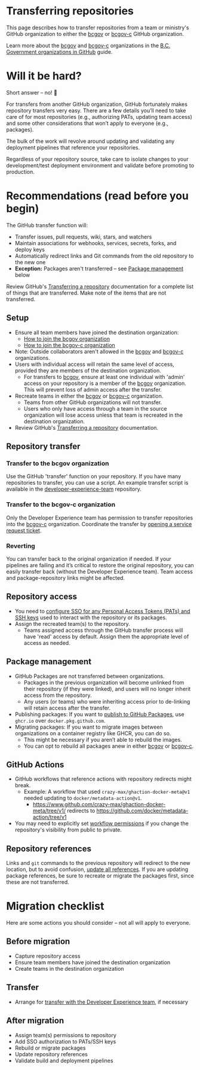 # Transferring repositories

This page describes how to transfer repositories from a team or ministry's GitHub organization to either the [bcgov](https://github.com/bcgov) or [bcgov-c](https://github.com/bcgov-c) GitHub organization.

Learn more about the [bcgov](https://github.com/bcgov) and [bcgov-c](https://github.com/bcgov-c) organizations in the [B.C. Government organizations in GitHub](bc-government-organizations-in-github.md) guide.

# Will it be hard?

Short answer – no! 🎉

For transfers from another GitHub organization, GitHub fortunately makes repository transfers very easy. There are a few details you’ll need to take care of for most repositories (e.g., authorizing PATs, updating team access) and some other considerations that won’t apply to everyone (e.g., packages).

The bulk of the work will revolve around updating and validating any deployment pipelines that reference your repositories.

Regardless of your repository source, take care to isolate changes to your development/test deployment environment and validate before promoting to production.

# Recommendations (read before you begin)

The GitHub transfer function will:

* Transfer issues, pull requests, wiki, stars, and watchers
* Maintain associations for webhooks, services, secrets, forks, and deploy keys
* Automatically redirect links and Git commands from the old repository to the new one
* **Exception:** Packages aren't transferred – see [Package management](#package-management) below

Review GitHub's [Transferring a repository](https://docs.github.com/en/repositories/creating-and-managing-repositories/transferring-a-repository) documentation for a complete list of things that are transferred. Make note of the items that are not transferred.

## Setup

* Ensure all team members have joined the destination organization:
  * [How to join the bcgov organization](bc-government-organizations-in-github.md/#directions-to-sign-up-and-link-your-account-for-bcgov)
  * [How to join the bcgov-c organization](bc-government-organizations-in-github.md/#directions-to-sign-up-and-link-your-account-for-bcgov-c)
* Note: Outside collaborators aren't allowed in the [bcgov](https://github.com/bcgov) and [bcgov-c](https://github.com/bcgov-c) organizations.
* Users with individual access will retain the same level of access, provided they are members of the destination organization.
  * For transfers to [bcgov](https://github.com/bcgov), ensure at least one individual with 'admin' access on your repository is a member of the [bcgov](https://github.com/bcgov) organization. This will prevent loss of admin access after the transfer.
* Recreate teams in either the [bcgov](https://github.com/bcgov) or [bcgov-c](https://github.com/bcgov-c) organization.
  * Teams from other GitHub organizations will not transfer.
  * Users who only have access through a team in the source organization will lose access unless that team is recreated in the destination organization.
* Review GitHub's [Transferring a repository](https://docs.github.com/en/repositories/creating-and-managing-repositories/transferring-a-repository) documentation.

## Repository transfer

### Transfer to the bcgov organization

Use the GitHub 'transfer' function on your repository. If you have many repositories to transfer, you can use a script. An example transfer script is available in the [developer-experience-team](https://github.com/bcgov/developer-experience-team/tree/main/utils/github/transfer-repos) repository.

### Transfer to the bcgov-c organization

Only the Developer Experience team has permission to transfer repositories into the [bcgov-c](https://github.com/bcgov-c) organization. Coordinate the transfer by [opening a service request ticket](https://citz-do.atlassian.net/servicedesk/customer/portal/2/group/9/create/294).

### Reverting

You can transfer back to the original organization if needed. If your pipelines are failing and it’s critical to restore the original repository, you can easily transfer back (without the Developer Experience team). Team access and package-repository links might be affected.

## Repository access

* You need to [configure SSO for any Personal Access Tokens (PATs) and SSH keys](github-transition-guide.md#resetting-github-keys) used to interact with the repository or its packages.
* Assign the recreated team(s) to the repository.
  * Teams assigned access through the GitHub transfer process will have 'read' access by default. Assign them the appropriate level of access as needed.

## Package management

* GitHub Packages are not transferred between organizations.
  * Packages in the previous organization will become unlinked from their repository (if they were linked), and users will no longer inherit access from the repository.
  * Any users (or teams) who were inheriting access prior to de-linking will retain access after the transfer.
* Publishing packages: If you want to [publish to GitHub Packages](https://docs.github.com/en/actions/use-cases-and-examples/publishing-packages/publishing-docker-images#publishing-images-to-github-packages), use `ghcr.io` over `docker.pkg.github.com`.
* Migrating packages: If you want to migrate images between organizations on a container registry like GHCR, you can do so.
  * This might be necessary if you aren’t able to rebuild the images.
  * You can opt to rebuild all packages anew in either [bcgov](https://github.com/bcgov) or [bcgov-c](https://github.com/bcgov-c).

## GitHub Actions

* GitHub workflows that reference actions with repository redirects might break.
  * Example: A workflow that used `crazy-max/ghaction-docker-meta@v1` needed updating to `docker/metadata-action@v1`.
     * https://www.github.com/crazy-max/ghaction-docker-meta/tree/v1/ redirects to https://github.com/docker/metadata-action/tree/v1
* You may need to explicitly set [workflow permissions](https://docs.github.com/en/actions/writing-workflows/choosing-what-your-workflow-does/controlling-permissions-for-github_token) if you change the repository's visibility from public to private.

## Repository references

Links and `git` commands to the previous repository will redirect to the new location, but to avoid confusion, [update all references](https://docs.github.com/en/get-started/git-basics/managing-remote-repositories). If you are updating package references, be sure to recreate or migrate the packages first, since these are not transferred.

# Migration checklist

Here are some actions you should consider – not all will apply to everyone.

## Before migration

* Capture repository access
* Ensure team members have joined the destination organization
* Create teams in the destination organization

## Transfer

* Arrange for [transfer with the Developer Experience team](https://citz-do.atlassian.net/servicedesk/customer/portal/2/group/9/create/294), if necessary

## After migration

* Assign team(s) permissions to repository
* Add SSO authorization to PATs/SSH keys
* Rebuild or migrate packages
* Update repository references
* Validate build and deployment pipelines
